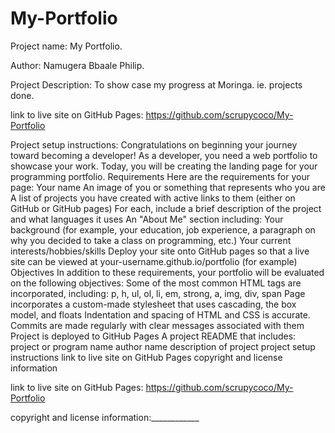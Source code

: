 # My-Portfolio
Project name: My Portfolio.

Author: Namugera Bbaale Philip.

Project Description: To show case my progress at Moringa. ie. projects done.

link to live site on GitHub Pages: https://github.com/scrupycoco/My-Portfolio

Project setup instructions:
Congratulations on beginning your journey toward becoming a developer! As a developer, you need a web portfolio to showcase your work. Today, you will be creating the landing page for your programming portfolio. 
Requirements
Here are the requirements for your page:
Your name
An image of you or something that represents who you are
A list of projects you have created with active links to them (either on GitHub or GitHub pages)
For each, include a brief description of the project and what languages it uses
An "About Me" section including:
Your background (for example, your education, job experience, a paragraph on why you decided to take a class on programming, etc.)
Your current interests/hobbies/skills
Deploy your site onto GitHub pages so that a live site can be viewed at your-username.github.io/portfolio (for example)
Objectives
In addition to these requirements, your portfolio will be evaluated on the following objectives:
Some of the most common HTML tags are incorporated, including:
p, h, ul, ol, li, em, strong, a, img, div, span
Page incorporates a custom-made stylesheet that uses cascading, the box model, and floats
Indentation and spacing of HTML and CSS is accurate.
Commits are made regularly with clear messages associated with them
Project is deployed to GitHub Pages
A project README that includes:
project or program name
author name
description of project
project setup instructions
link to live site on GitHub Pages
copyright and license information

link to live site on GitHub Pages: https://github.com/scrupycoco/My-Portfolio

copyright and license information:____________
